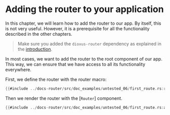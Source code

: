 # Adding the router to your application

In this chapter, we will learn how to add the router to our app. By itself, this
is not very useful. However, it is a prerequisite for all the functionality
described in the other chapters.

> Make sure you added the `dioxus-router` dependency as explained in the
> [introduction](../index.md).

In most cases, we want to add the router to the root component of our app. This
way, we can ensure that we have access to all its functionality everywhere.

First, we define the router with the router macro:

```rust
{{#include ../docs-router/src/doc_examples/untested_06/first_route.rs:router}}
```

Then we render the router with the [`Router`] component.

```rust
{{#include ../docs-router/src/doc_examples/untested_06/first_route.rs:app}}
```
